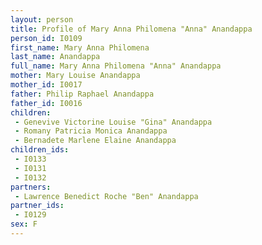```yaml
---
layout: person
title: Profile of Mary Anna Philomena "Anna" Anandappa
person_id: I0109
first_name: Mary Anna Philomena
last_name: Anandappa
full_name: Mary Anna Philomena "Anna" Anandappa
mother: Mary Louise Anandappa
mother_id: I0017
father: Philip Raphael Anandappa
father_id: I0016
children:
 - Genevive Victorine Louise "Gina" Anandappa
 - Romany Patricia Monica Anandappa
 - Bernadete Marlene Elaine Anandappa
children_ids:
 - I0133
 - I0131
 - I0132
partners:
 - Lawrence Benedict Roche "Ben" Anandappa
partner_ids:
 - I0129
sex: F
---
```


